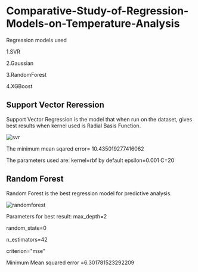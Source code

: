 
# Comparative-Study-of-Regression-Models-on-Temperature-Analysis
Regression models used

1.SVR 

2.Gaussian

3.RandomForest

4.XGBoost



















## Support Vector Reression

Support Vector Regression is the model that when run on the dataset, gives best results when kernel used is Radial Basis Function.

![svr](https://user-images.githubusercontent.com/43705726/61465067-01630a80-a995-11e9-9724-add7b029b8d9.png)


The minimum mean sqared error= 10.435019277416062

The parameters used are:
kernel=rbf by default
epsilon=0.001
C=20

## Random Forest

Random Forest is the best regression model for predictive analysis.

![randomforest](https://user-images.githubusercontent.com/43705726/61465066-00ca7400-a995-11e9-8869-1e3d3f0b438f.png)

Parameters for best result:
max_depth=2

random_state=0

n_estimators=42

criterion="mse"

Minimum Mean squared error =6.301781523292209
